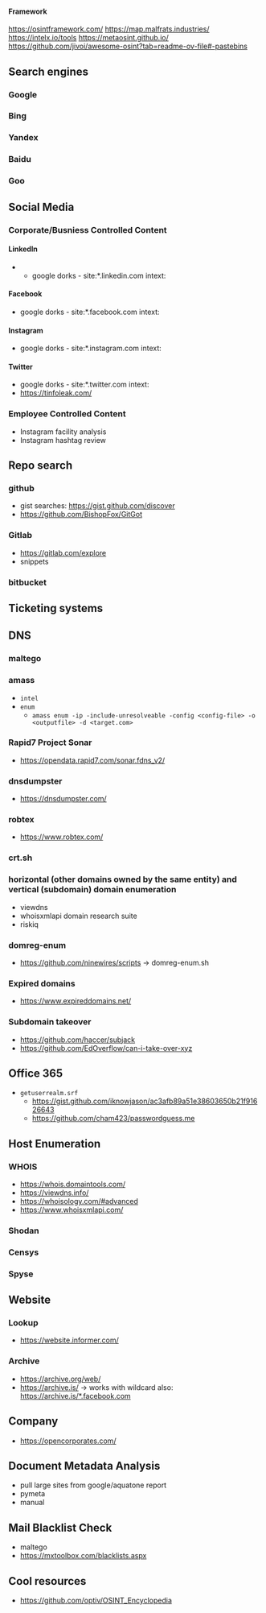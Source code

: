 #### Framework
https://osintframework.com/
https://map.malfrats.industries/
https://intelx.io/tools
https://metaosint.github.io/
https://github.com/jivoi/awesome-osint?tab=readme-ov-file#-pastebins

## Search engines
### Google
### Bing
### Yandex 
### Baidu 
### Goo

## Social Media
### Corporate/Busniess Controlled Content
#### LinkedIn
- - google dorks - site:*.linkedin.com intext:<keyword>
#### Facebook
- google dorks - site:*.facebook.com intext:<keyword>
#### Instagram
- google dorks - site:*.instagram.com intext:<keyword>
#### Twitter
- google dorks - site:*.twitter.com intext:<keyword>
- https://tinfoleak.com/

### Employee Controlled Content
- Instagram facility analysis
- Instagram hashtag review

## Repo search
### github
- gist searches: https://gist.github.com/discover
- https://github.com/BishopFox/GitGot

### Gitlab
- https://gitlab.com/explore
- snippets

### bitbucket


## Ticketing systems


## DNS
### maltego

### amass
- `intel`
- `enum`
    - `amass enum -ip -include-unresolveable -config <config-file> -o <outputfile> -d <target.com>`

### Rapid7 Project Sonar
- https://opendata.rapid7.com/sonar.fdns_v2/
### dnsdumpster
- https://dnsdumpster.com/

### robtex
- https://www.robtex.com/

### crt.sh

### horizontal (other domains owned by the same entity) and vertical (subdomain) domain enumeration
- viewdns
- whoisxmlapi domain research suite
- riskiq

### domreg-enum
- https://github.com/ninewires/scripts -> domreg-enum.sh

### Expired domains
- https://www.expireddomains.net/

### Subdomain takeover
- https://github.com/haccer/subjack
- https://github.com/EdOverflow/can-i-take-over-xyz

## Office 365
- `getuserrealm.srf`
    - https://gist.github.com/iknowjason/ac3afb89a51e38603650b21f91626643
    - https://github.com/cham423/passwordguess.me 

## Host Enumeration
### WHOIS
- https://whois.domaintools.com/
- https://viewdns.info/
- https://whoisology.com/#advanced
- https://www.whoisxmlapi.com/

### Shodan
### Censys
### Spyse

## Website
### Lookup
- https://website.informer.com/
### Archive
- https://archive.org/web/
- https://archive.is/ -> works with wildcard also: https://archive.is/*.facebook.com

## Company
- https://opencorporates.com/

## Document Metadata Analysis
- pull large sites from google/aquatone report
- pymeta
- manual

## Mail Blacklist Check
- maltego
- https://mxtoolbox.com/blacklists.aspx



## Cool resources
- https://github.com/optiv/OSINT_Encyclopedia